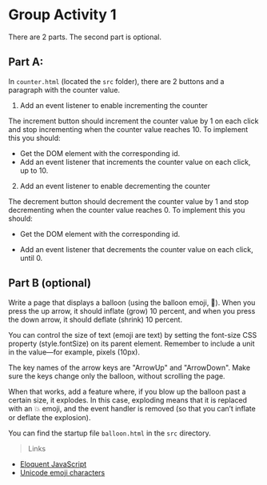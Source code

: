 # Group Activity 1

There are 2 parts. The second part is optional. 

## Part A:

In `counter.html` (located the `src` folder), there are 2 buttons and a paragraph with the counter value.

1. Add an event listener to enable incrementing the counter

The increment button should increment the counter value by 1 on each click and stop incrementing when the counter value reaches 10. To implement this you should:
- Get the DOM element with the corresponding id.
- Add an event listener that increments the counter value on each click, up to 10.

2. Add an event listener to enable decrementing the counter

The decrement button should decrement the counter value by 1 and stop decrementing when the counter value reaches 0. To implement this you should:
-  Get the DOM element with the corresponding id.
- Add an event listener that decrements the counter value on each click, until 0.

    <script>
      let button = document.getElementById('counter-increment');
      let button2 = document.getElementById('counter-decrement');
      let display = document.getElementById('counter-value');
      let count = 0;
      button.addEventListener('click', () => {
      if (count <= 9){
        count++
        display.innerHTML = count;
      }  
      });
      button2.addEventListener('click', () => {
      if (count >= 1){
        count--
        display.innerHTML = count;
      }   
      });

    
  </script>



## Part B (optional)

Write a page that displays a balloon (using the balloon emoji, 🎈). When you press the up arrow, it should inflate (grow) 10 percent, and when you press the down arrow, it should deflate (shrink) 10 percent.

You can control the size of text (emoji are text) by setting the font-size CSS property (style.fontSize) on its parent element. Remember to include a unit in the value—for example, pixels (10px).

The key names of the arrow keys are "ArrowUp" and "ArrowDown". Make sure the keys change only the balloon, without scrolling the page.

When that works, add a feature where, if you blow up the balloon past a certain size, it explodes. In this case, exploding means that it is replaced with an 💥 emoji, and the event handler is removed (so that you can’t inflate or deflate the explosion).

You can find the startup file `balloon.html` in the `src` directory.

> Links
- [Eloquent JavaScript](https://eloquentjavascript.net/15_event.html)
- [Unicode emoji characters](https://unicode.org/emoji/charts/full-emoji-list.html)




